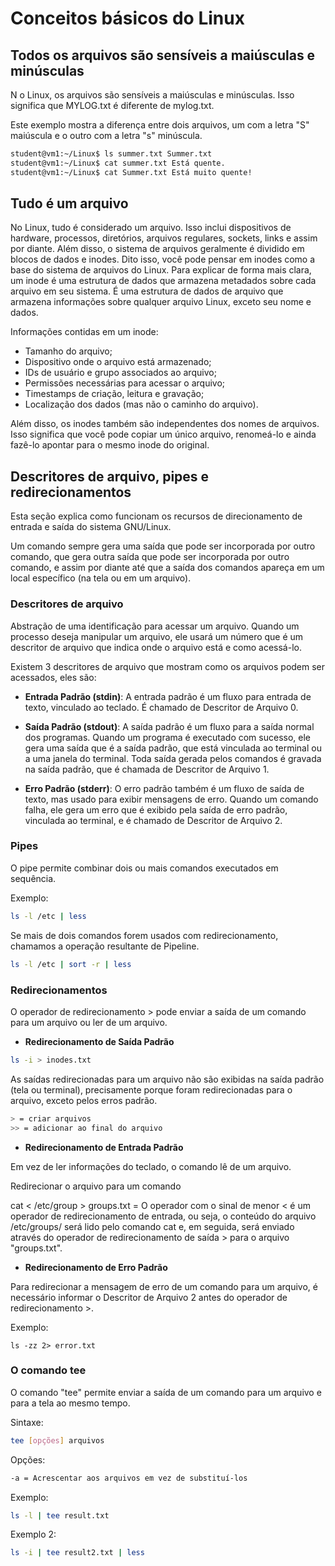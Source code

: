 # Conceitos básicos do Linux

## Todos os arquivos são sensíveis a maiúsculas e minúsculas
N
o Linux, os arquivos são sensíveis a maiúsculas e minúsculas. Isso significa que MYLOG.txt é diferente de mylog.txt.

Este exemplo mostra a diferença entre dois arquivos, um com a letra "S" maiúscula e o outro com a letra "s" minúscula.

```bash
student@vm1:~/Linux$ ls summer.txt Summer.txt
student@vm1:~/Linux$ cat summer.txt Está quente.
student@vm1:~/Linux$ cat Summer.txt Está muito quente!
```

## Tudo é um arquivo
No Linux, tudo é considerado um arquivo. Isso inclui dispositivos de hardware, processos, diretórios, arquivos regulares, sockets, links e assim por diante. Além disso, o sistema de arquivos geralmente é dividido em blocos de dados e inodes. Dito isso, você pode pensar em inodes como a base do sistema de arquivos do Linux. Para explicar de forma mais clara, um inode é uma estrutura de dados que armazena metadados sobre cada arquivo em seu sistema. É uma estrutura de dados de arquivo que armazena informações sobre qualquer arquivo Linux, exceto seu nome e dados.

Informações contidas em um inode:

* Tamanho do arquivo;
* Dispositivo onde o arquivo está armazenado;
* IDs de usuário e grupo associados ao arquivo;
* Permissões necessárias para acessar o arquivo;
* Timestamps de criação, leitura e gravação;
* Localização dos dados (mas não o caminho do arquivo).

Além disso, os inodes também são independentes dos nomes de arquivos. Isso significa que você pode copiar um único arquivo, renomeá-lo e ainda fazê-lo apontar para o mesmo inode do original.

## Descritores de arquivo, pipes e redirecionamentos

Esta seção explica como funcionam os recursos de direcionamento de entrada e saída do sistema GNU/Linux.

Um comando sempre gera uma saída que pode ser incorporada por outro comando, que gera outra saída que pode ser incorporada por outro comando, e assim por diante até que a saída dos comandos apareça em um local específico (na tela ou em um arquivo).

### Descritores de arquivo

Abstração de uma identificação para acessar um arquivo. Quando um processo deseja manipular um arquivo, ele usará um número que é um descritor de arquivo que indica onde o arquivo está e como acessá-lo.

Existem 3 descritores de arquivo que mostram como os arquivos podem ser acessados, eles são:

* **Entrada Padrão (stdin)**: A entrada padrão é um fluxo para entrada de texto, vinculado ao teclado. É chamado de Descritor de Arquivo 0.

* **Saída Padrão (stdout)**: A saída padrão é um fluxo para a saída normal dos programas. Quando um programa é executado com sucesso, ele gera uma saída que é a saída padrão, que está vinculada ao terminal ou a uma janela do terminal. Toda saída gerada pelos comandos é gravada na saída padrão, que é chamada de Descritor de Arquivo 1.

* **Erro Padrão (stderr)**: O erro padrão também é um fluxo de saída de texto, mas usado para exibir mensagens de erro. Quando um comando falha, ele gera um erro que é exibido pela saída de erro padrão, vinculada ao terminal, e é chamado de Descritor de Arquivo 2.

### Pipes

O pipe permite combinar dois ou mais comandos executados em sequência.

Exemplo:


```bash
ls -l /etc | less
```

Se mais de dois comandos forem usados com redirecionamento, chamamos a operação resultante de Pipeline.

```bash
ls -l /etc | sort -r | less
```

### Redirecionamentos

O operador de redirecionamento > pode enviar a saída de um comando para um arquivo ou ler de um arquivo.

* **Redirecionamento de Saída Padrão**

```bash
ls -i > inodes.txt
```

As saídas redirecionadas para um arquivo não são exibidas na saída padrão (tela ou terminal), precisamente porque foram redirecionadas para o arquivo, exceto pelos erros padrão.

```bash
> = criar arquivos
>> = adicionar ao final do arquivo
```

* **Redirecionamento de Entrada Padrão**

Em vez de ler informações do teclado, o comando lê de um arquivo.

Redirecionar o arquivo para um comando

cat < /etc/group > groups.txt = O operador com o sinal de menor < é um operador de redirecionamento de entrada, ou seja, o conteúdo do arquivo /etc/groups/ será lido pelo comando cat e, em seguida, será enviado através do operador de redirecionamento de saída > para o arquivo "groups.txt".

* **Redirecionamento de Erro Padrão**

Para redirecionar a mensagem de erro de um comando para um arquivo, é necessário informar o Descritor de Arquivo 2 antes do operador de redirecionamento >.

Exemplo:

`ls -zz 2> error.txt`

### O comando tee

O comando "tee" permite enviar a saída de um comando para um arquivo e para a tela ao mesmo tempo.

Sintaxe:

```bash
tee [opções] arquivos
```

Opções:

```bash
-a = Acrescentar aos arquivos em vez de substituí-los
```

Exemplo:

```bash
ls -l | tee result.txt
```

Exemplo 2:

```bash
ls -i | tee result2.txt | less
